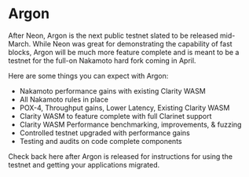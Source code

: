 # Argon

After Neon, Argon is the next public testnet slated to be released mid-March. While Neon was great for demonstrating the capability of fast blocks, Argon will be much more feature complete and is meant to be a testnet for the full-on Nakamoto hard fork coming in April.

Here are some things you can expect with Argon:

* Nakamoto performance gains with existing Clarity WASM
* All Nakamoto rules in place
* POX-4, Throughput gains, Lower Latency, Existing Clarity WASM
* Clarity WASM to feature complete with full Clarinet support
* Clarity WASM Performance benchmarking, improvements, & fuzzing
* Controlled testnet upgraded with performance gains
* Testing and audits on code complete components

Check back here after Argon is released for instructions for using the testnet and getting your applications migrated.
